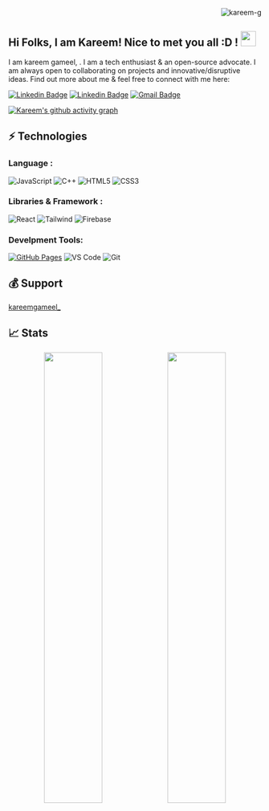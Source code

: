 

<p align="right"> <img src="https://komarev.com/ghpvc/?username=kareem-g&label=visitors%20&color=129e00&style=plastic" alt="kareem-g" /> </p>


## Hi Folks, I am Kareem! Nice to met you all :D ! <img src="https://raw.githubusercontent.com/aemmadi/aemmadi/master/wave.gif" width="30px">

I am kareem gameel, . I am a tech enthusiast & an open-source advocate. I am always open to collaborating on projects and innovative/disruptive ideas. Find out more about me & feel free to connect with me here:


[![Linkedin Badge](https://img.shields.io/badge/-HanshulChandel-blue?style=flat-square&logo=Linkedin&logoColor=white&link=https://www.linkedin.com/in/hanshul-chandel/)](https://www.linkedin.com/in/hanshul-chandel/)
[![Linkedin Badge](https://img.shields.io/badge/-kareemgameel_-blue?style=flat-square&logo=Twitter&logoColor=white&link=https://twitter.com/kareemgameel_/)](https://www.linkedin.com/in/hanshul-chandel/)
[![Gmail Badge](https://img.shields.io/badge/-kareemgameel2051@gmail.com-c14438?style=flat-square&logo=Gmail&logoColor=white&link=mailto:kareemgameel2051@gmail.com)](mailto:kareemgameel2051@gmail.com)
<!-- [![Website Badge](https://img.shields.io/badge/-Website-black?style=flat-square&logo=google-chrome&logoColor=white&link=https://kareem-g.github.io/)](https://kareem-g.github.io/) -->
[![Kareem's github activity graph](https://activity-graph.herokuapp.com/graph?username=kareem-g&theme=xcode)](https://git.io/kareem-g)


## ⚡ Technologies

### Language :
![JavaScript](https://img.shields.io/badge/JavaScript-323330?style=for-the-badge&logo=javascript&logoColor=F7DF1E)
![C++](https://img.shields.io/badge/-C++-black?style=flat-square&logo=cplusplus)
![HTML5](https://img.shields.io/badge/HTML5-E34F26?style=for-the-badge&logo=html5&logoColor=white)
![CSS3](https://img.shields.io/badge/-CSS3-1572B6?style=flat-square&logo=css3)

### Libraries & Framework :

![React](https://img.shields.io/badge/React-20232A?style=for-the-badge&logo=react&logoColor=61DAFB)
![Tailwind](https://img.shields.io/badge/Tailwind_CSS-38B2AC?style=for-the-badge&logo=tailwind-css&logoColor=white)
![Firebase](https://img.shields.io/badge/firebase-ffca28?style=for-the-badge&logo=firebase&logoColor=black)

### Develpment Tools:

<a href="#"><img alt="GitHub Pages" src="https://img.shields.io/badge/GitHub%20Pages-%23327FC7.svg?logo=github&logoColor=white"></a>
![VS Code](https://img.shields.io/badge/Visual_Studio_Code-0078D4?style=for-the-badge&logo=visual%20studio%20code&logoColor=white)
![Git](https://img.shields.io/badge/-Git-black?style=flat-square&logo=git)


## 💰 Support
<p>
<a href='https://www.twitter.com/kareemgameel_' target='_blank'>kareemgameel_</a>
</p>

## 📈 Stats
<p align="center">
	
  <img width="48%" src="https://github-readme-stats.vercel.app/api?username=kareem-g&show_icons=true&theme=tokyonight" />
  <img width="48%" src="https://github-readme-streak-stats.herokuapp.com/?user=kareem-g&theme=tokyonight" />
</p>
 
